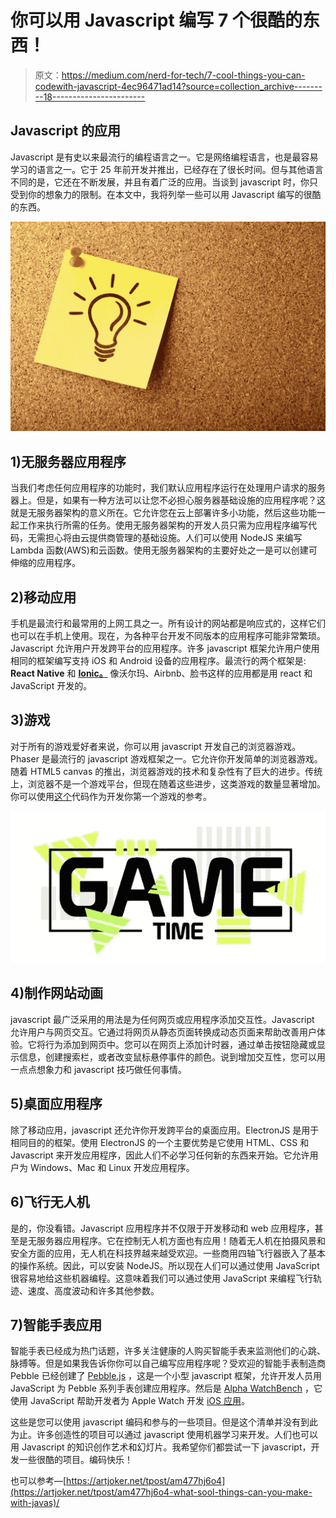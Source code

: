 # 你可以用 Javascript 编写 7 个很酷的东西！

> 原文：<https://medium.com/nerd-for-tech/7-cool-things-you-can-codewith-javascript-4ec96471ad14?source=collection_archive---------18----------------------->

## Javascript 的应用

Javascript 是有史以来最流行的编程语言之一。它是网络编程语言，也是最容易学习的语言之一。它于 25 年前开发并推出，已经存在了很长时间。但与其他语言不同的是，它还在不断发展，并且有着广泛的应用。当谈到 javascript 时，你只受到你的想象力的限制。在本文中，我将列举一些可以用 Javascript 编写的很酷的东西。

![](img/a3ea62796678fa5f4abf9cadc5d45ebb.png)

## 1)无服务器应用程序

当我们考虑任何应用程序的功能时，我们默认应用程序运行在处理用户请求的服务器上。但是，如果有一种方法可以让您不必担心服务器基础设施的应用程序呢？这就是无服务器架构的意义所在。它允许您在云上部署许多小功能，然后这些功能一起工作来执行所需的任务。使用无服务器架构的开发人员只需为应用程序编写代码，无需担心将由云提供商管理的基础设施。人们可以使用 NodeJS 来编写 Lambda 函数(AWS)和云函数。使用无服务器架构的主要好处之一是可以创建可伸缩的应用程序。

## 2)移动应用

手机是最流行和最常用的上网工具之一。所有设计的网站都是响应式的，这样它们也可以在手机上使用。现在，为各种平台开发不同版本的应用程序可能非常繁琐。Javascript 允许用户开发跨平台的应用程序。许多 javascript 框架允许用户使用相同的框架编写支持 iOS 和 Android 设备的应用程序。最流行的两个框架是: **React Native** 和 [**Ionic。**](https://ionicframework.com/) 像沃尔玛、Airbnb、脸书这样的应用都是用 react 和 JavaScript 开发的。

## 3)游戏

对于所有的游戏爱好者来说，你可以用 javascript 开发自己的浏览器游戏。Phaser 是最流行的 javascript 游戏框架之一。它允许你开发简单的浏览器游戏。随着 HTML5 canvas 的推出，浏览器游戏的技术和复杂性有了巨大的进步。传统上，浏览器不是一个游戏平台，但现在随着这些进步，这类游戏的数量显著增加。你可以使用[这个](https://codepen.io/TheCodeDepository/pen/jKBaoN?page=8)代码作为开发你第一个游戏的参考。

![](img/85ba21344dc1ec45be2e00360de03a40.png)

## 4)制作网站动画

javascript 最广泛采用的用法是为任何网页或应用程序添加交互性。Javascript 允许用户与网页交互。它通过将网页从静态页面转换成动态页面来帮助改善用户体验。它将行为添加到网页中。您可以在网页上添加计时器，通过单击按钮隐藏或显示信息，创建搜索栏，或者改变鼠标悬停事件的颜色。说到增加交互性，您可以用一点点想象力和 javascript 技巧做任何事情。

## 5)桌面应用程序

除了移动应用，javascript 还允许你开发跨平台的桌面应用。ElectronJS 是用于相同目的的框架。使用 ElectronJS 的一个主要优势是它使用 HTML、CSS 和 Javascript 来开发应用程序，因此人们不必学习任何新的东西来开始。它允许用户为 Windows、Mac 和 Linux 开发应用程序。

## 6)飞行无人机

是的，你没看错。Javascript 应用程序并不仅限于开发移动和 web 应用程序，甚至是无服务器应用程序。它在控制无人机方面也有应用！随着无人机在拍摄风景和安全方面的应用，无人机在科技界越来越受欢迎。一些商用四轴飞行器嵌入了基本的操作系统。因此，可以安装 NodeJS。所以现在人们可以通过使用 JavaScript 很容易地给这些机器编程。这意味着我们可以通过使用 JavaScript 来编程飞行轨迹、速度、高度波动和许多其他参数。

## 7)智能手表应用

智能手表已经成为热门话题，许多关注健康的人购买智能手表来监测他们的心跳、脉搏等。但是如果我告诉你你可以自己编写应用程序呢？受欢迎的智能手表制造商 Pebble 已经创建了 [Pebble.js](https://developer.pebble.com/tutorials/pebble-js-tutorial/part1/) ，这是一个小型 javascript 框架，允许开发人员用 JavaScript 为 Pebble 系列手表创建应用程序。然后是 [Alpha WatchBench](https://sdtimes.com/alpha-software-releases-apple-watch-javascript-development-app/) ，它使用 JavaScript 帮助开发者为 Apple Watch 开发 [iOS 应用](https://intersog.com/solutions/ios-apps-development/)。

这些是您可以使用 javascript 编码和参与的一些项目。但是这个清单并没有到此为止。许多创造性的项目可以通过 javascript 使用机器学习来开发。人们也可以用 Javascript 的知识创作艺术和幻灯片。我希望你们都尝试一下 javascript，开发一些很酷的项目。编码快乐！

也可以参考—[https://artjoker.net/tpost/am477hj6o4](https://artjoker.net/tpost/am477hj6o4-what-sool-things-can-you-make-with-javas)/